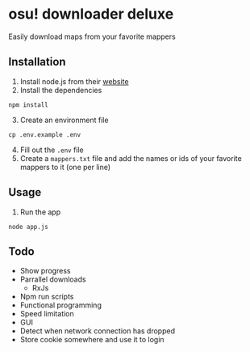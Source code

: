 # osu! downloader deluxe

Easily download maps from your favorite mappers

## Installation

1. Install node.js from their [website](https://nodejs.org)
2. Install the dependencies
```
npm install
```
3. Create an environment file
```
cp .env.example .env
```
4. Fill out the `.env` file
5. Create a `mappers.txt` file and add the names or ids of your favorite mappers to it (one per line)

## Usage

1. Run the app
```
node app.js
```

## Todo
* Show progress
* Parrallel downloads
    * RxJs
* Npm run scripts
* Functional programming
* Speed limitation
* GUI
* Detect when network connection has dropped
* Store cookie somewhere and use it to login

